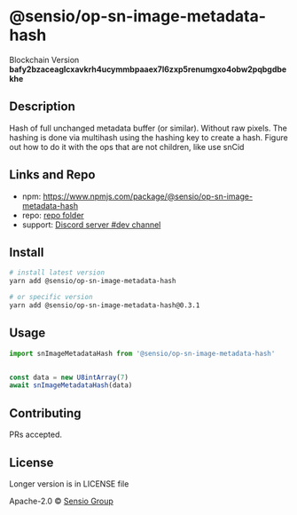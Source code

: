 
  # @sensio/op-sn-image-metadata-hash

  Blockchain Version **bafy2bzaceaglcxavkrh4ucymmbpaaex7l6zxp5renumgxo4obw2pqbgdbekhe**
  

  ## Description 
  
  Hash of full unchanged metadata buffer (or similar). Without raw pixels. The hashing is done via multihash using the hashing key to create a hash. Figure out how to do it with the ops that are not children, like use snCid
  
  ##  Links and Repo

  * npm: https://www.npmjs.com/package/@sensio/op-sn-image-metadata-hash
  * repo: [repo folder](https://gitlab.com/sensio_group/network-js/-/tree/master/operations/snImageMetadataHash)
  * support: [Discord server #dev channel](https://discord.gg/JsdKZ5K) 

  ## Install
  
  ```sh
  # install latest version
  yarn add @sensio/op-sn-image-metadata-hash

  # or specific version
  yarn add @sensio/op-sn-image-metadata-hash@0.3.1
  ```
  
  ## Usage
  
  ```ts
  import snImageMetadataHash from '@sensio/op-sn-image-metadata-hash'


  const data = new U8intArray(7)
  await snImageMetadataHash(data)
  ```
  
  ## Contributing
  
  PRs accepted.
  
  ## License
  
  Longer version is in LICENSE file
  
  Apache-2.0 © [Sensio Group](https://sensio.group) 
  